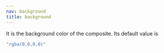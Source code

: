 ```yaml
---
nav: background
title: background
---
```


It is the background color of the composite. Its default value is

```javascript
"rgba(0,0,0,0)"
```
